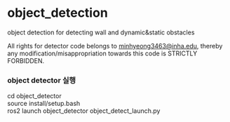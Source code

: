 # object_detection
object detection for detecting wall and dynamic&amp;static obstacles

All rights for detector code belongs to minhyeong3463@inha.edu, thereby any modification/misappropriation towards this code is STRICTLY FORBIDDEN. 

### object detector 실행  
cd object_detector  
source install/setup.bash  
ros2 launch object_detector object_detect_launch.py  

